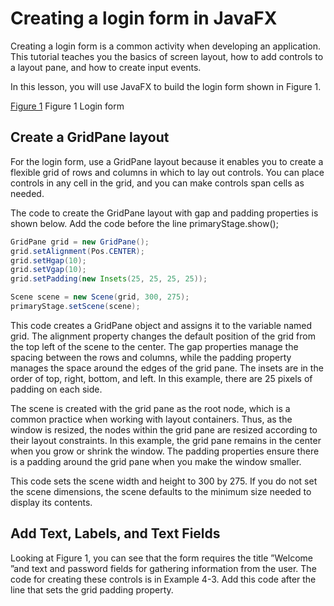 
# Creating a login form in JavaFX

Creating a login form is a common activity when developing an application. This tutorial teaches you the basics of screen layout, how to add controls to a layout pane, and how to create input events.

In this lesson, you will use JavaFX to build the login form shown in Figure 1.

[Figure 1](https://github.com/idebtor/JoyJava/blob/master/JavaFX/images/loginFX.png)
Figure 1 Login form

## Create a GridPane layout

For the login form, use a GridPane layout because it enables you to create a flexible grid of rows and columns in which to lay out controls. You can place controls in any cell in the grid, and you can make controls span cells as needed.

The code to create the GridPane layout with gap and padding properties is shown below. Add the code before the line primaryStage.show();

```java
GridPane grid = new GridPane();
grid.setAlignment(Pos.CENTER);
grid.setHgap(10);
grid.setVgap(10);
grid.setPadding(new Insets(25, 25, 25, 25));

Scene scene = new Scene(grid, 300, 275);
primaryStage.setScene(scene);
```

This code creates a GridPane object and assigns it to the variable named grid. The alignment property changes the default position of the grid from the top left of the scene to the center. The gap properties manage the spacing between the rows and columns, while the padding property manages the space around the edges of the grid pane. The insets are in the order of top, right, bottom, and left. In this example, there are 25 pixels of padding on each side.

The scene is created with the grid pane as the root node, which is a common practice when working with layout containers. Thus, as the window is resized, the nodes within the grid pane are resized according to their layout constraints. In this example, the grid pane remains in the center when you grow or shrink the window. The padding properties ensure there is a padding around the grid pane when you make the window smaller.

This code sets the scene width and height to 300 by 275. If you do not set the scene dimensions, the scene defaults to the minimum size needed to display its contents.

## Add Text, Labels, and Text Fields
Looking at Figure 1, you can see that the form requires the title ”Welcome ”and text and password fields for gathering information from the user. The code for creating these controls is in Example 4-3. Add this code after the line that sets the grid padding property.
